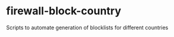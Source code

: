 firewall-block-country
======================

Scripts to automate generation of blocklists for different countries
